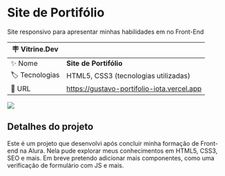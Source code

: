 # Site de Portifólio

Site responsivo para apresentar minhas habilidades em no Front-End

| :placard: Vitrine.Dev |     |
| -------------  | --- |
| :sparkles: Nome        | **Site de Portifólio**
| :label: Tecnologias | HTML5, CSS3 (tecnologias utilizadas)
| :rocket: URL         |https://gustavo-portifolio-iota.vercel.app

<!-- Inserir imagem com a #vitrinedev ao final do link -->
![](https://pbs.twimg.com/media/FjZKRKzXwF0FJoM?format=jpg&name=large#vitrinedev)

## Detalhes do projeto

Este é um projeto que desenvolvi após concluir minha formação de Front-end na Alura. 
Nela pude explorar meus conhecimentos em HTML5, CSS3, SEO e mais. Em breve pretendo
adicionar mais componentes, como uma verificação de formulário com JS e mais.
